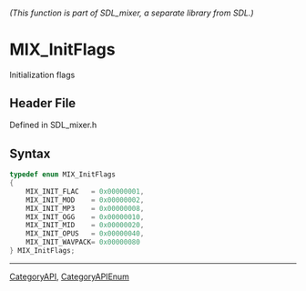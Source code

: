 ###### (This function is part of SDL_mixer, a separate library from SDL.)
# MIX_InitFlags

Initialization flags

## Header File

Defined in SDL_mixer.h

## Syntax

```c
typedef enum MIX_InitFlags
{
    MIX_INIT_FLAC   = 0x00000001,
    MIX_INIT_MOD    = 0x00000002,
    MIX_INIT_MP3    = 0x00000008,
    MIX_INIT_OGG    = 0x00000010,
    MIX_INIT_MID    = 0x00000020,
    MIX_INIT_OPUS   = 0x00000040,
    MIX_INIT_WAVPACK= 0x00000080
} MIX_InitFlags;
```

----
[CategoryAPI](CategoryAPI), [CategoryAPIEnum](CategoryAPIEnum)

